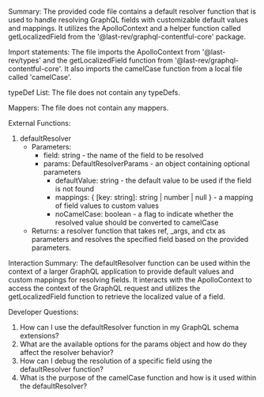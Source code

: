 Summary:
The provided code file contains a default resolver function that is used to handle resolving GraphQL fields with customizable default values and mappings. It utilizes the ApolloContext and a helper function called getLocalizedField from the '@last-rev/graphql-contentful-core' package.

Import statements:
The file imports the ApolloContext from '@last-rev/types' and the getLocalizedField function from '@last-rev/graphql-contentful-core'. It also imports the camelCase function from a local file called 'camelCase'.

typeDef List:
The file does not contain any typeDefs.

Mappers:
The file does not contain any mappers.

External Functions:
1. defaultResolver
   - Parameters:
     - field: string - the name of the field to be resolved
     - params: DefaultResolverParams - an object containing optional parameters
       - defaultValue: string - the default value to be used if the field is not found
       - mappings: { [key: string]: string | number | null } - a mapping of field values to custom values
       - noCamelCase: boolean - a flag to indicate whether the resolved value should be converted to camelCase
   - Returns: a resolver function that takes ref, _args, and ctx as parameters and resolves the specified field based on the provided parameters.

Interaction Summary:
The defaultResolver function can be used within the context of a larger GraphQL application to provide default values and custom mappings for resolving fields. It interacts with the ApolloContext to access the context of the GraphQL request and utilizes the getLocalizedField function to retrieve the localized value of a field.

Developer Questions:
1. How can I use the defaultResolver function in my GraphQL schema extensions?
2. What are the available options for the params object and how do they affect the resolver behavior?
3. How can I debug the resolution of a specific field using the defaultResolver function?
4. What is the purpose of the camelCase function and how is it used within the defaultResolver?